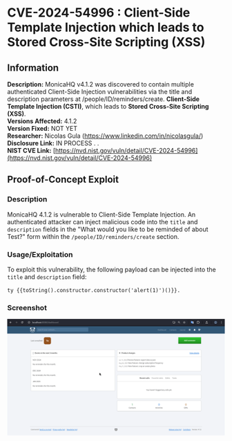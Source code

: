 # CVE-2024-54996 : Client-Side Template Injection which leads to Stored Cross-Site Scripting (XSS)

## Information  
**Description:** MonicaHQ v4.1.2 was discovered to contain multiple authenticated Client-Side Injection vulnerabilities via the title and description parameters at /people/ID/reminders/create. **Client-Side Template Injection (CSTI)**, which leads to **Stored Cross-Site Scripting (XSS)**.  
**Versions Affected:** 4.1.2  
**Version Fixed:** NOT YET  
**Researcher:** Nicolas Gula (https://www.linkedin.com/in/nicolasgula/)  
**Disclosure Link:** IN PROCESS . .  
**NIST CVE Link:** [https://nvd.nist.gov/vuln/detail/CVE-2024-54996](https://nvd.nist.gov/vuln/detail/CVE-2024-54996)

## Proof-of-Concept Exploit  

### Description  
MonicaHQ 4.1.2 is vulnerable to Client-Side Template Injection. An authenticated attacker can inject malicious code into the `title` and `description` fields in the "What would you like to be reminded of about Test?" form within the `/people/ID/reminders/create` section.  

### Usage/Exploitation  
To exploit this vulnerability, the following payload can be injected into the `title` and `description` field:  

```vue
ty {{toString().constructor.constructor('alert(1)')()}}. 
```

### Screenshot

![Poc](/CVE-2024-54996/PoC.gif)